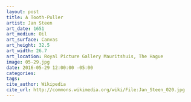 ```yaml
---
layout: post
title: A Tooth-Puller
artist: Jan Steen
art_date: 1651
art_medium: Oil
art_surface: Canvas
art_height: 32.5
art_width: 26.7
art_location: Royal Picture Gallery Mauritshuis, The Hague
image: 05-29.jpg
date: 2016-05-29 12:00:00 -05:00
categories:
tags:
cite_author: Wikipedia
cite_url: http://commons.wikimedia.org/wiki/File:Jan_Steen_020.jpg
---
```

